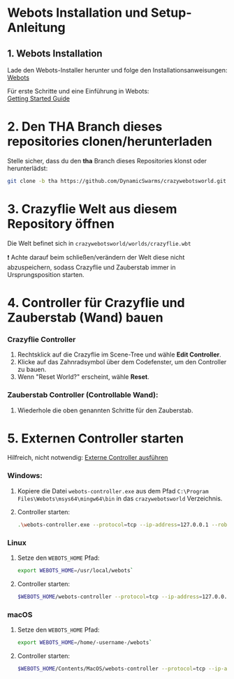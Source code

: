 # Webots Installation und Setup-Anleitung 
## 1. Webots Installation

Lade den Webots-Installer herunter und folge den Installationsanweisungen:  
[Webots](https://cyberbotics.com/)

Für erste Schritte und eine Einführung in Webots:  
[Getting Started Guide](https://cyberbotics.com/doc/guide/getting-started-with-webots)

# 2. Den THA Branch dieses repositories clonen/herunterladen

Stelle sicher, dass du den **tha** Branch dieses Repositories klonst oder herunterlädst:

```bash
git clone -b tha https://github.com/DynamicSwarms/crazywebotsworld.git
```

# 3. Crazyflie Welt aus diesem Repository öffnen

Die Welt befinet sich in `crazywebotsworld/worlds/crazyflie.wbt`

❗ Achte darauf beim schließen/verändern der Welt diese nicht abzuspeichern, sodass Crazyflie und Zauberstab immer in Ursprungsposition starten. 

# 4. Controller für Crazyflie und Zauberstab (Wand) bauen

### Crazyflie Controller
1. Rechtsklick auf die Crazyflie im Scene-Tree und wähle **Edit Controller**.
2. Klicke auf das Zahnradsymbol über dem Codefenster, um den Controller zu bauen.
3. Wenn "Reset World?" erscheint, wähle **Reset**.

### Zauberstab Controller (Controllable Wand):
1. Wiederhole die oben genannten Schritte für den Zauberstab.

# 5. Externen Controller starten

Hilfreich, nicht notwendig:
[Externe Controller ausführen](https://cyberbotics.com/doc/guide/running-extern-robot-controllers?tab-os=windows)


### Windows:
1. Kopiere die Datei `webots-controller.exe` aus dem Pfad `C:\Program Files\Webots\msys64\mingw64\bin` in das `crazywebotsworld` Verzeichnis.
2. Controller starten:

   ```bash
   .\webots-controller.exe --protocol=tcp --ip-address=127.0.0.1 --robot-name=cf0_ros_ctrl .\crazyflie-example.py
   ```

### Linux

1. Setze den `WEBOTS_HOME` Pfad: 
    ```bash
    export WEBOTS_HOME=/usr/local/webots`
    ```

2. Controller starten: 
    ```bash
    $WEBOTS_HOME/webots-controller --protocol=tcp --ip-address=127.0.0.1 --robot-name=cf0_ros_ctrl crazyflie-example.py
    ```

### macOS
1. Setze den `WEBOTS_HOME` Pfad: 
    ```bash
    export WEBOTS_HOME=/home/-username-/webots`
    ```
2. Controller starten: 
    ```bash
    $WEBOTS_HOME/Contents/MacOS/webots-controller --protocol=tcp --ip-address=127.0.0.1 --robot-name=cf0_ros_ctrl crazyflie-example.py
    ```








